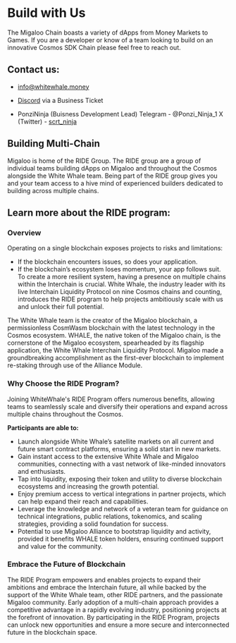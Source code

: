 # Build with Us

The Migaloo Chain boasts a variety of dApps from Money Markets to Games. If you are a developer or know of a team looking to build on an innovative Cosmos SDK Chain please feel free to reach out.

## Contact us:
- info@whitewhale.money

- [Discord](https://discord.gg/pc5EXCBfEw) via a Business Ticket

- PonziNinja (Buisness Development Lead)
    Telegram - @Ponzi_Ninja_1
    X (Twitter) - [scrt_ninja](https://twitter.com/scrt_ninja)

## Building Multi-Chain

Migaloo is home of the RIDE Group. The RIDE group are a group of individual teams building dApps on Migaloo and throughout the Cosmos alongside the White Whale team. Being part of the RIDE group gives you and your team access to a hive mind of experienced builders dedicated to building across multiple chains.

## Learn more about the RIDE program:

### Overview
Operating on a single blockchain exposes projects to risks and limitations: 
- If the blockchain encounters issues, so does your application. 
- If the blockchain’s ecosystem loses momentum, your app follows suit. 
To create a more resilient system, having a presence on multiple chains within the Interchain is crucial. White Whale, the industry leader with its live Interchain Liquidity Protocol on nine Cosmos chains and counting, introduces the RIDE program to help projects ambitiously scale with us and unlock their full potential.

The White Whale team is the creator of the Migaloo blockchain, a permissionless CosmWasm blockchain with the latest technology in the Cosmos ecosystem. WHALE, the native token of the Migaloo chain, is the cornerstone of the Migaloo ecosystem, spearheaded by its flagship application, the White Whale Interchain Liquidity Protocol. Migaloo made a groundbreaking accomplishment as the first-ever blockchain to implement re-staking through use of the Alliance Module.

### Why Choose the RIDE Program?
Joining WhiteWhale's RIDE Program offers numerous benefits, allowing teams to seamlessly scale and diversify their operations and expand across multiple chains throughout the Cosmos. 

**Participants are able to:**

- Launch alongside White Whale’s satellite markets on all current and future smart contract platforms, ensuring a solid start in new markets.
- Gain instant access to the extensive White Whale and Migaloo communities, connecting with a vast network of like-minded innovators and enthusiasts.
- Tap into liquidity, exposing their token and utility to diverse blockchain ecosystems and increasing the growth potential.
- Enjoy premium access to vertical integrations in partner projects, which can help expand their reach and capabilities.
- Leverage the knowledge and network of a veteran team for guidance on technical integrations, public relations, tokenomics, and scaling strategies, providing a solid foundation for success.
- Potential to use Migaloo Alliance to bootstrap liquidity and activity, provided it benefits WHALE token holders, ensuring continued support and value for the community.

### Embrace the Future of Blockchain
The RIDE Program empowers and enables projects to expand their ambitions and embrace the Interchain future, all while backed by the support of the White Whale team, other RIDE partners, and the passionate Migaloo community. Early adoption of a multi-chain approach provides a competitive advantage in a rapidly evolving industry, positioning projects at the forefront of innovation. By participating in the RIDE Program, projects can unlock new opportunities and ensure a more secure and interconnected future in the blockchain space.

